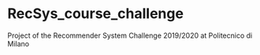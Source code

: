 # RecSys_course_challenge
Project of the Recommender System Challenge 2019/2020 at Politecnico di Milano

